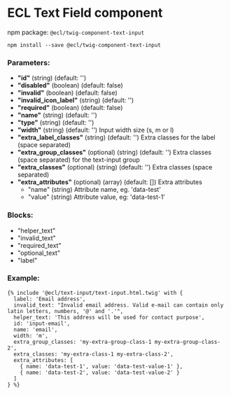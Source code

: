 # ECL Text Field component

npm package: `@ecl/twig-component-text-input`

```shell
npm install --save @ecl/twig-component-text-input
```

### Parameters:

- **"id"** (string) (default: '')
- **"disabled"** (boolean) (default: false)
- **"invalid"** (boolean) (default: false)
- **"invalid_icon_label"** (string) (default: '')
- **"required"** (boolean) (default: false)
- **"name"** (string) (default: '')
- **"type"** (string) (default: '')
- **"width"** (string) (default: '') Input width size (s, m or l)
- **"extra_label_classes"** (string) (default: '') Extra classes for the label (space separated)
- **"extra_group_classes"** (optional) (string) (default: '') Extra classes (space separated) for the text-input group
- **"extra_classes"** (optional) (string) (default: '') Extra classes (space separated)
- **"extra_attributes"** (optional) (array) (default: []) Extra attributes
  - "name" (string) Attribute name, eg. 'data-test'
  - "value" (string) Attribute value, eg: 'data-test-1'

### Blocks:

- "helper_text"
- "invalid_text"
- "required_text"
- "optional_text"
- "label"

### Example:

<!-- prettier-ignore -->
```twig
{% include '@ecl/text-input/text-input.html.twig' with { 
  label: 'Email address', 
  invalid_text: "Invalid email address. Valid e-mail can contain only latin letters, numbers, '@' and '.'", 
  helper_text: 'This address will be used for contact purpose', 
  id: 'input-email', 
  name: 'email', 
  width: 'm', 
  extra_group_classes: 'my-extra-group-class-1 my-extra-group-class-2', 
  extra_classes: 'my-extra-class-1 my-extra-class-2', 
  extra_attributes: [ 
    { name: 'data-test-1', value: 'data-test-value-1' }, 
    { name: 'data-test-2', value: 'data-test-value-2' } 
  ] 
} %}
```
